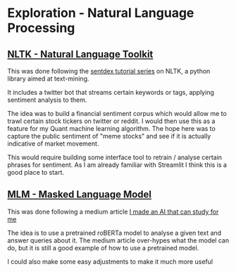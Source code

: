 # Exploration - Natural Language Processing

## [NLTK - Natural Language Toolkit](NaturalLanguageToolkit)

This was done following the [sentdex tutorial series](https://youtube.com/playlist?list=PLQVvvaa0QuDf2JswnfiGkliBInZnIC4HL) on NLTK, a python library aimed at text-mining.

It includes a twitter bot that streams certain keywords or tags, applying sentiment analysis to them.

The idea was to build a financial sentiment corpus which would allow me to trawl certain stock tickers on twitter or reddit.
I would then use this as a feature for my Quant machine learning algorithm. 
The hope here was to capture the public sentiment of "meme stocks" and see if it is actually indicative of market movement.

This would require building some interface tool to retrain / analyse certain phrases for sentiment. 
As I am already familiar with Streamlit I think this is a good place to start.

## [MLM - Masked Language Model](MaskedLanguageModel)

This was done following a medium article [I made an AI that can study for me](https://medium.com/geekculture/i-made-an-ai-that-can-study-for-me-7c9329c54dae)

The idea is to use a pretrained roBERTa model to analyse a given text and answer queries about it. 
The medium article over-hypes what the model can do, but it is still a good example of how to use a pretrained model. 

I could also make some easy adjustments to make it much more useful
